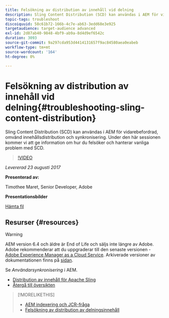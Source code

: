 ```yaml
---
title: Felsökning av distribution av innehåll vid delning
description: Sling Content Distribution (SCD) kan användas i AEM för vidarebefordrad, omvänd innehållsdistribution och synkronisering. Under den här sessionen kommer vi att ge information om hur du felsöker och hanterar vanliga problem med SCD.
topic-tags: troubleshoot
discoiquuid: 58c61b72-166b-4c7e-ab63-3edd68e3e925
targetaudience: target-audience advanced
exl-id: 2d87ab40-9848-4bf9-ab9a-8d4d9ef6542c
duration: 3093
source-git-commit: 9a297cda953d4414131657f9ac84580aea0eabeb
workflow-type: tm+mt
source-wordcount: '164'
ht-degree: 0%

---
```


# Felsökning av distribution av innehåll vid delning{#troubleshooting-sling-content-distribution}

Sling Content Distribution (SCD) kan användas i AEM för vidarebefordrad, omvänd innehållsdistribution och synkronisering. Under den här sessionen kommer vi att ge information om hur du felsöker och hanterar vanliga problem med SCD.

>[!VIDEO](https://video.tv.adobe.com/v/19451/?quality=9)

*Levererad 23 augusti 2017*

**Presenterad av:**

Timothee Maret, Senior Developer, Adobe

**Presentationsbilder**

[Hämta fil](assets/aem-gems-scd.pdf)

## Resurser {#resources}

>[!WARNING]
>
>AEM version 6.4 och äldre är End of Life och säljs inte längre av Adobe.  Adobe rekommenderar att du uppgraderar till den senaste versionen - [Adobe Experience Manager as a Cloud Service](https://experienceleague.adobe.com/docs/experience-manager-cloud-service.html).  Arkiverade versioner av dokumentationen finns på [sidan](https://experienceleague.adobe.com/docs/experience-manager-release-information/aem-release-updates/previous-updates/aem-previous-versions.html).
>
>Se *Användarsynkronisering* i AEM.

* [Distribution av innehåll för Apache Sling](https://sling.apache.org/documentation/bundles/content-distribution.html)
* [Återgå till översikten](https://helpx.adobe.com/experience-manager/kt/eseminars/gems/aem-index.html)

>[!MORELIKETHIS]
>
>* [AEM indexering och JCR-fråga](aem-indexing-jcr-query.md)
>* [Felsökning av distribution av delningsinnehåll](aem-troubleshooting-sling.md)
